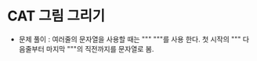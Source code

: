 # CAT 그림 그리기

- 문제 풀이 :  여러줄의 문자열을 사용할 때는 """ """를 사용 한다.
                    첫 시작의 """ 다음줄부터 마지막 """의 직전까지를 문자열로 봄. 



